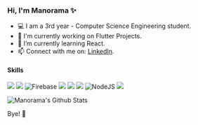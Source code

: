 ### Hi, I'm Manorama ✨

- :computer: I am a 3rd year - Computer Science Engineering student.
- :telescope: I'm currently working on Flutter Projects.
- :seedling: I’m currently learning React.
- :mailbox: Connect with me on: [LinkedIn](https://www.linkedin.com/in/manorama09/).

#### Skills
<img src="https://img.shields.io/badge/java%20-%23ED8B00.svg?&style=for-the-badge&logo=java&logoColor=white"> <img src="https://img.shields.io/badge/Flutter%20-%2302569B.svg?&style=for-the-badge&logo=Flutter&logoColor=white" > <img alt="Firebase" src="https://img.shields.io/badge/firebase%20-%23039BE5.svg?&style=for-the-badge&logo=firebase"/> <img src="https://img.shields.io/badge/html5%20-%23E34F26.svg?&style=for-the-badge&logo=html5&logoColor=white" > <img src="https://img.shields.io/badge/css-%23239120.svg?&style=for-the-badge&logo=css3&logoColor=white"> <img src="https://img.shields.io/badge/javascript-%23F7DF1E.svg?&style=for-the-badge&logo=javascript&logoColor=black"> <img alt="NodeJS" src="https://img.shields.io/badge/node.js%20-%2343853D.svg?&style=for-the-badge&logo=node.js&logoColor=white"/> <img src="https://img.shields.io/badge/php%20-%23777BB4.svg?&style=for-the-badge&logo=php&logoColor=white"> 
<br>

![Manorama's Github Stats](https://github-readme-stats.vercel.app/api?username=Manorama09&count_private=true&show_icons=true&theme=radical)

Bye! 👋
